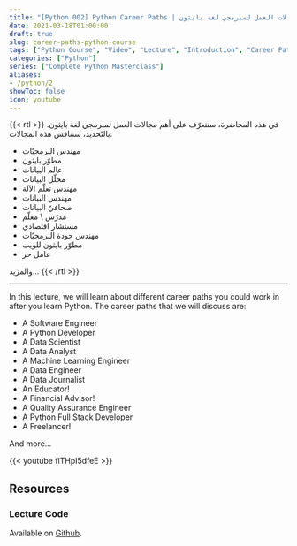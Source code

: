 ```yaml
---
title: "[Python 002] Python Career Paths | مجالات العمل لمبرمجي لغة بايثون"
date: 2021-03-18T01:00:00
draft: true
slug: career-paths-python-course
tags: ["Python Course", "Video", "Lecture", "Introduction", "Career Paths", "Jobs", "Work"]
categories: ["Python"]
series: ["Complete Python Masterclass"]
aliases:
- /python/2
showToc: false
icon: youtube
---
```


{{< rtl >}}
في هذه المحاضرة، سنتعرّف على أهم مجالات العمل لمبرمجي لغة بايثون. بالتّحديد، سنناقش هذه المجالات:
- مهندس البرمجيّات
- مطوّر بايثون
- عالم البيانات
- محلّل البيانات
- مهندس تعلّم الآلة
- مهندس البيانات
- صحافيّ البيانات
- مدرّس \ معلّم
- مستشار اقتصادي
- مهندس جودة البرمجيّات
- مطوّر بايثون للويب
- عامل حر

والمزيد...
{{< /rtl >}}

---

In this lecture, we will learn about different career paths you could work in after you learn Python.
The career paths that we will discuss are:
- A Software Engineer
- A Python Developer
- A Data Scientist
- A Data Analyst
- A Machine Learning Engineer
- A Data Engineer
- A Data Journalist
- An Educator!
- A Financial Advisor!
- A Quality Assurance Engineer
- A Python Full Stack Developer
- A Freelancer!

And more...

{{< youtube flTHpI5dfeE >}}

## Resources

### Lecture Code
Available on [Github](https://github.com/mohnoor94/CorePythonCourse/blob/main/01%20-%20Lecture%2001/01%20-%20Welcome%20Aboard.ipynb).
